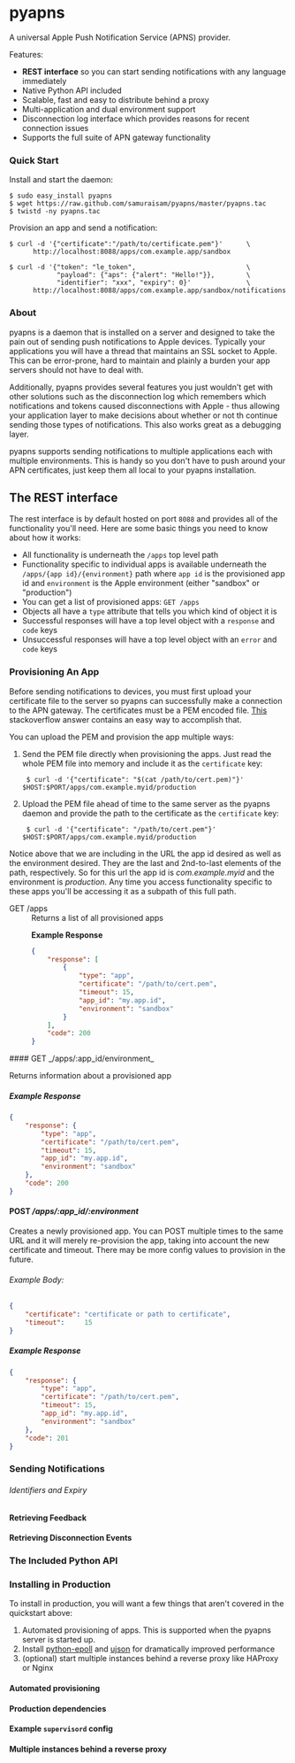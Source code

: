 pyapns
======

A universal Apple Push Notification Service (APNS) provider.

Features:

 * **REST interface** so you can start sending notifications with any language immediately
 * Native Python API included
 * Scalable, fast and easy to distribute behind a proxy
 * Multi-application and dual environment support
 * Disconnection log interface which provides reasons for recent connection issues
 * Supports the full suite of APN gateway functionality

### Quick Start

Install and start the daemon:

    $ sudo easy_install pyapns
    $ wget https://raw.github.com/samuraisam/pyapns/master/pyapns.tac
    $ twistd -ny pyapns.tac 

Provision an app and send a notification:

    $ curl -d '{"certificate":"/path/to/certificate.pem"}'      \
          http://localhost:8088/apps/com.example.app/sandbox

    $ curl -d '{"token": "le_token",                            \
                "payload": {"aps": {"alert": "Hello!"}},        \
                "identifier": "xxx", "expiry": 0}'              \
          http://localhost:8088/apps/com.example.app/sandbox/notifications

### About

pyapns is a daemon that is installed on a server and designed to take the pain out of sending push notifications to Apple devices. Typically your applications you will have a thread that maintains an SSL socket to Apple. This can be error-prone, hard to maintain and plainly a burden your app servers should not have to deal with.

Additionally, pyapns provides several features you just wouldn't get with other solutions such as the disconnection log which remembers which notifications and tokens caused disconnections with Apple - thus allowing your application layer to make decisions about whether or not th continue sending those types of notifications. This also works great as a debugging layer.

pyapns supports sending notifications to multiple applications each with multiple environments. This is handy so you don't have to push around your APN certificates, just keep them all local to your pyapns installation.

## The REST interface

The rest interface is by default hosted on port `8088` and provides all of the functionality you'll need. Here are some basic things you need to know about how it works:

 * All functionality is underneath the `/apps` top level path
 * Functionality specific to individual apps is available underneath the `/apps/{app id}/{environment}` path where `app id` is the provisioned app id and `environment` is the Apple environment (either "sandbox" or "production")
 * You can get a list of provisioned apps: `GET /apps`
 * Objects all have a `type` attribute that tells you which kind of object it is
 * Successful responses will have a top level object with a `response` and `code` keys
 * Unsuccessful responses will have a top level object with an `error` and `code` keys

### Provisioning An App

Before sending notifications to devices, you must first upload your certificate file to the server so pyapns can successfully make a connection to the APN gateway. The certificates must be a PEM encoded file. [This](http://stackoverflow.com/questions/1762555/creating-pem-file-for-apns) stackoverflow answer contains an easy way to accomplish that.

You can upload the PEM and provision the app multiple ways:

 1. Send the PEM file directly when provisioning the apps. Just read the whole PEM file into memory and include it as the `certificate` key:
     
         $ curl -d '{"certificate": "$(cat /path/to/cert.pem)"}' $HOST:$PORT/apps/com.example.myid/production         

 2. Upload the PEM file ahead of time to the same server as the pyapns daemon and provide the path to the certificate as the `certificate` key:

         $ curl -d '{"certificate": "/path/to/cert.pem"}' $HOST:$PORT/apps/com.example.myid/production         

Notice above that we are including in the URL the app id desired as well as the environment desired. They are the last and 2nd-to-last elements of the path, respectively. So for this url the app id is _com.example.myid_ and the environment is _production_. Any time you access functionality specific to these apps you'll be accessing it as a subpath of this full path.

<dl>
<dt> GET /apps</dt>
<dd>
Returns a list of all provisioned apps

<strong>Example Response</strong>
```json
{
    "response": [
        {
            "type": "app",
            "certificate": "/path/to/cert.pem",
            "timeout": 15,
            "app_id": "my.app.id",
            "environment": "sandbox"
        }
    ],
    "code": 200
}
```
</dd>
</dl>
#### GET _/apps/:app_id/environment_

Returns information about a provisioned app

##### Example Response
```json
{
    "response": {
        "type": "app",
        "certificate": "/path/to/cert.pem",
        "timeout": 15,
        "app_id": "my.app.id",
        "environment": "sandbox"
    },
    "code": 200
}
```

#### POST _/apps/:app_id/:environment_

Creates a newly provisioned app. You can POST multiple times to the same URL and it will merely re-provision the app, taking into account the new certificate and timeout. There may be more config values to provision in the future.

###### Example Body:
```json
{
    "certificate": "certificate or path to certificate",
    "timeout":     15
}
```
##### Example Response
```json
{
    "response": {
        "type": "app",
        "certificate": "/path/to/cert.pem",
        "timeout": 15,
        "app_id": "my.app.id",
        "environment": "sandbox"
    },
    "code": 201
}
```

### Sending Notifications
###### Identifiers and Expiry

#### Retrieving Feedback

#### Retrieving Disconnection Events

### The Included Python API

### Installing in Production

To install in production, you will want a few things that aren't covered in the quickstart above:

 1. Automated provisioning of apps. This is supported when the pyapns server is started up.
 2. Install [python-epoll](http://pypi.python.org/pypi/python-epoll/) and [ujson](http://pypi.python.org/pypi/ujson) for dramatically improved performance
 3. (optional) start multiple instances behind a reverse proxy like HAProxy or Nginx

#### Automated provisioning

#### Production dependencies

#### Example `supervisord` config

#### Multiple instances behind a reverse proxy

